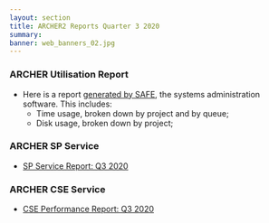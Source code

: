 ```yaml
---
layout: section
title: ARCHER2 Reports Quarter 3 2020
summary: 
banner: web_banners_02.jpg
---
```


### ARCHER Utilisation Report


* Here is a report [generated by SAFE](safe.pdf), the systems administration
software.  This includes:
    * Time usage, broken down by project and by queue;
    * Disk usage, broken down by project;



### ARCHER SP Service


* [SP Service Report: Q3 2020](SP_Report_3Q2020.pdf)


### ARCHER CSE Service

* [CSE Performance Report: Q3 2020](CSE_Report_3Q2020.pdf)



